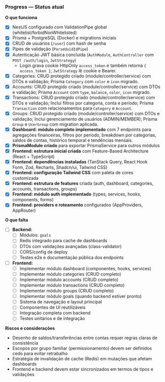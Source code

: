 ### Progress — Status atual

**O que funciona**

- [x] NestJS configurado com ValidationPipe global (whitelist/forbidNonWhitelisted)
- [x] Prisma + PostgreSQL (Docker) e migrations iniciais
- [x] CRUD de usuários (`/user`) com hash de senha
- [x] Pipes de validação (`ParseUuidIdPipe`)
- [x] Autenticação JWT básica concluída (`AuthModule`, `AuthController` com `POST /auth/login`, `JwtStrategy`)
  - Login grava cookie HttpOnly `access_token` e também retorna `{ access_token }`; `JwtStrategy` lê cookie e Bearer.
- [x] Categories: CRUD protegido criado (module/controller/service) com DTOs e validação; Prisma `Category` com `color` e `icon` migrado.
- [x] Accounts: CRUD protegido criado (module/controller/service) com DTOs e validação; Prisma `Account` com `type`, `balance`, `color`, `icon` migrado.
- [x] Transactions: CRUD protegido criado (module/controller/service) com DTOs e validação; Inclui filtros por categoria, conta e período; Prisma `Transaction` com relacionamentos para `Category` e `Account`.
- [x] Groups: CRUD protegido criado (module/controller/service) com DTOs e validação; Inclui gerenciamento de usuários (ADMIN/MEMBER); Prisma `Group` e `UserGroup` com migration aplicada.
- [x] **Dashboard: módulo completo implementado** com 7 endpoints para agregações financeiras, filtros por período, breakdown por categorias, saldos de contas, histórico temporal e tendências mensais.
- [x] **PrismaModule criado** para exportar PrismaService para outros módulos
- [x] **Frontend: estrutura inicial criada** com Feature-Based Architecture (React + TypeScript)
- [x] **Frontend: dependências instaladas** (TanStack Query, React Hook Form, Zod, Recharts, Shadcn/ui, Tailwind CSS)
- [x] **Frontend: configuração Tailwind CSS** com paleta de cores customizada
- [x] **Frontend: estrutura de features** criada (auth, dashboard, categories, accounts, transactions, groups)
- [x] **Frontend: módulo auth implementado** (types, services, hooks, components, forms)
- [x] **Frontend: providers e roteamento** configurados (AppProviders, AppRouter)

**O que falta**

- [ ] **Backend:**
  - [ ] Módulos: `goals`
  - [ ] Redis integrado para cache de dashboards
  - [ ] DTOs com validações avançadas (class-validator)
  - [ ] CORS/config de deploy
  - [ ] Testes e2e e documentação pública dos endpoints

- [ ] **Frontend:**
  - [ ] Implementar módulo dashboard (componentes, hooks, services)
  - [ ] Implementar módulo categories (CRUD completo)
  - [ ] Implementar módulo accounts (CRUD completo)
  - [ ] Implementar módulo transactions (CRUD completo)
  - [ ] Implementar módulo groups (CRUD completo)
  - [ ] Implementar módulo goals (quando backend estiver pronto)
  - [ ] Sistema de navegação e layout principal
  - [ ] Componentes de UI reutilizáveis
  - [ ] Integração completa com backend
  - [ ] Testes unitários e de integração

**Riscos e considerações**

- Desenho de saldos/transferências entre contas requer regras claras de consistência
- Escopos por grupo familiar (permissionamento) devem ser definidos cedo para evitar retrabalho
- Estratégia de invalidação de cache (Redis) em mutações que afetam dashboards
- Frontend e backend devem estar sincronizados em termos de tipos e validações


